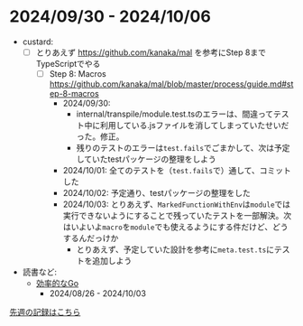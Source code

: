 # 2024/09/30 - 2024/10/06

- custard:
    - [ ] とりあえず <https://github.com/kanaka/mal> を参考にStep 8までTypeScriptでやる
        - [ ] Step 8: Macros <https://github.com/kanaka/mal/blob/master/process/guide.md#step-8-macros>
            - 2024/09/30:
                - internal/transpile/module.test.tsのエラーは、間違ってテスト中に利用している.jsファイルを消してしまっていたせいだった。修正。
                - 残りのテストのエラーは`test.fails`でごまかして、次は予定していたtestパッケージの整理をしよう
            - 2024/10/01: 全てのテストを（`test.fails`で）通して、コミットした
            - 2024/10/02: 予定通り、testパッケージの整理をした
            - 2024/10/03: とりあえず、`MarkedFunctionWithEnv`は`module`では実行できないようにすることで残っていたテストを一部解決。次はいよいよ`macro`を`module`でも使えるようにする件だけど、どうするんだっけか
                - とりあえず、予定していた設計を参考に`meta.test.ts`にテストを追加しよう
- 読書など:
    - [効率的なGo](https://www.oreilly.co.jp//books/9784814400539/)
        - 2024/08/26 - 2024/10/03

[先週の記録はこちら](https://github.com/igrep/daily-commits/blob/5bd5a08d641ab747520302f7836e9de0cbc6197a/yesterday.md)
